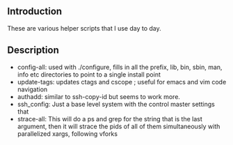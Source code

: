 ## Introduction
These are various helper scripts that I use day to day.

## Description

 * config-all: used with ./configure, fills in all the prefix, lib, bin, sbin, man, info etc directories to point to a single install point
 * update-tags: updates ctags and cscope ; useful for emacs and vim code navigation
 * authadd: similar to ssh-copy-id but seems to work more.
 * ssh_config: Just a base level system with the control master settings that
 * strace-all: This will do a ps and grep for the string that is the last argument, then it will strace the pids of all of them simultaneously with parallelized xargs, following vforks
